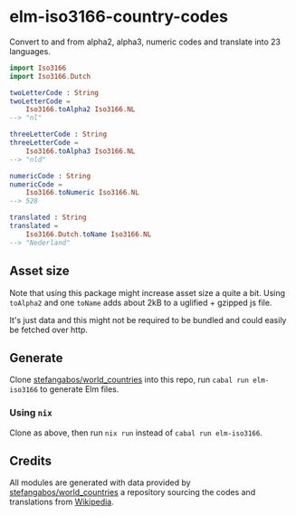 # elm-iso3166-country-codes

Convert to and from alpha2, alpha3, numeric codes and translate into 23 languages.

```elm
import Iso3166
import Iso3166.Dutch

twoLetterCode : String
twoLetterCode =
    Iso3166.toAlpha2 Iso3166.NL
--> "nl"

threeLetterCode : String
threeLetterCode =
    Iso3166.toAlpha3 Iso3166.NL
--> "nld"

numericCode : String
numericCode =
    Iso3166.toNumeric Iso3166.NL
--> 528

translated : String
translated =
    Iso3166.Dutch.toName Iso3166.NL
--> "Nederland"
```

## Asset size

Note that using this package might increase asset size a quite a bit.
Using `toAlpha2` and one `toName` adds about 2kB to a uglified + gzipped js file.

It's just data and this might not be required to be bundled and could easily be fetched over http.

## Generate

Clone [stefangabos/world_countries](https://github.com/stefangabos/world_countries) into this repo, run `cabal run elm-iso3166` to generate Elm files.

### Using `nix`

Clone as above, then run `nix run` instead of `cabal run elm-iso3166`.

## Credits

All modules are generated with data provided by [stefangabos/world_countries](https://github.com/stefangabos/world_countries)
a repository sourcing the codes and translations from [Wikipedia](https://en.wikipedia.org/wiki/ISO_3166-1).
